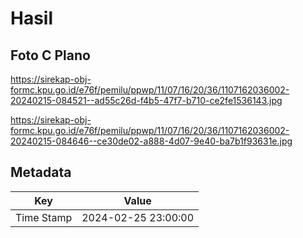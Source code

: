 # Hasil

## Foto C Plano

https://sirekap-obj-formc.kpu.go.id/e76f/pemilu/ppwp/11/07/16/20/36/1107162036002-20240215-084521--ad55c26d-f4b5-47f7-b710-ce2fe1536143.jpg

https://sirekap-obj-formc.kpu.go.id/e76f/pemilu/ppwp/11/07/16/20/36/1107162036002-20240215-084646--ce30de02-a888-4d07-9e40-ba7b1f93631e.jpg


## Metadata

| Key        | Value               |
| ---------- | ------------------- |
| Time Stamp | 2024-02-25 23:00:00 |




